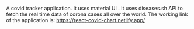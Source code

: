 A covid tracker application. It uses material UI . It uses diseases.sh API to fetch the real time data of corona cases all over the world. The working link of the application is: https://react-covid-chart.netlify.app/
